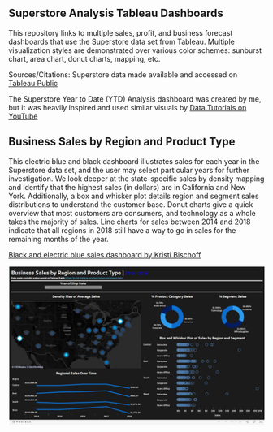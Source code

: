 ## Superstore Analysis Tableau Dashboards
This repository links to multiple sales, profit, and business forecast dashboards that use the Superstore data set from Tableau. Multiple visualization styles are demonstrated over various color schemes: sunburst chart, area chart, donut charts, mapping, etc.

Sources/Citations:
Superstore data made available and accessed on [Tableau Public](https://public.tableau.com/app/resources/sample-data)

The Superstore Year to Date (YTD) Analysis dashboard was created by me, but it was heavily inspired and used similar visuals by [Data Tutorials on YouTube](https://www.youtube.com/watch?v=8V1H69ixWFA)


## Business Sales by Region and Product Type
This electric blue and black dashboard illustrates sales for each year in the Superstore data set, and the user may select particular years for further investigation. We look deeper at the state-specific sales by density mapping and identify that the highest sales (in dollars) are in California and New York. Additionally, a box and whisker plot details region and segment sales distributions to understand the customer base. Donut charts give a quick overview that most customers are consumers, and technology as a whole takes the majority of sales. Line charts for sales between 2014 and 2018 indicate that all regions in 2018 still have a way to go in sales for the remaining months of the year. 

[Black and electric blue sales dashboard by Kristi Bischoff](https://public.tableau.com/app/profile/kristi.bischoff/viz/SalesMapandDistribution/Dashboard1)

![Superstore_blue_dashboard](Superstore_blue.PNG)
